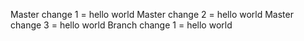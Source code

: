 Master change 1 = hello world
Master change 2 = hello world
Master change 3 = hello world
Branch change 1 = hello world

